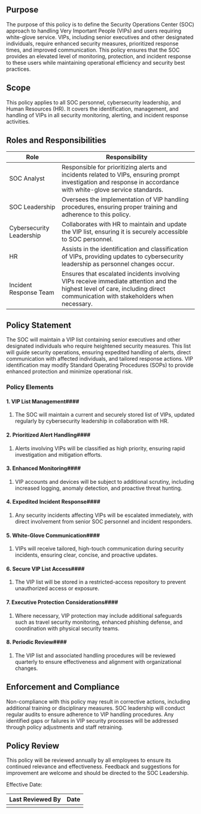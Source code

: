 ## Purpose
The purpose of this policy is to define the Security Operations Center (SOC) approach to handling Very Important People (VIPs) and users requiring white-glove service. VIPs, including senior executives and other designated individuals, require enhanced security measures, prioritized response times, and improved communication. This policy ensures that the SOC provides an elevated level of monitoring, protection, and incident response to these users while maintaining operational efficiency and security best practices.
## Scope
This policy applies to all SOC personnel, cybersecurity leadership, and Human Resources (HR). It covers the identification, management, and handling of VIPs in all security monitoring, alerting, and incident response activities.
## Roles and Responsibilities

| Role                     | Responsibility                                                                                                                                                              |
| ------------------------ | --------------------------------------------------------------------------------------------------------------------------------------------------------------------------- |
| SOC Analyst              | Responsible for prioritizing alerts and incidents related to VIPs, ensuring prompt investigation and response in accordance with white-glove service standards.             |
| SOC Leadership           | Oversees the implementation of VIP handling procedures, ensuring proper training and adherence to this policy.                                                              |
| Cybersecurity Leadership | Collaborates with HR to maintain and update the VIP list, ensuring it is securely accessible to SOC personnel.                                                              |
| HR                       | Assists in the identification and classification of VIPs, providing updates to cybersecurity leadership as personnel changes occur.                                         |
| Incident Response Team   | Ensures that escalated incidents involving VIPs receive immediate attention and the highest level of care, including direct communication with stakeholders when necessary. |

## Policy Statement
The SOC will maintain a VIP list containing senior executives and other designated individuals who require heightened security measures. This list will guide security operations, ensuring expedited handling of alerts, direct communication with affected individuals, and tailored response actions. VIP identification may modify Standard Operating Procedures (SOPs) to provide enhanced protection and minimize operational risk.
### Policy Elements

#### 1. VIP List Management####
1. The SOC will maintain a current and securely stored list of VIPs, updated regularly by cybersecurity leadership in collaboration with HR.

#### 2. Prioritized Alert Handling####
1. Alerts involving VIPs will be classified as high priority, ensuring rapid investigation and mitigation efforts.

#### 3. Enhanced Monitoring####
1. VIP accounts and devices will be subject to additional scrutiny, including increased logging, anomaly detection, and proactive threat hunting.

#### 4. Expedited Incident Response####
1. Any security incidents affecting VIPs will be escalated immediately, with direct involvement from senior SOC personnel and incident responders.

#### 5. White-Glove Communication####
1. VIPs will receive tailored, high-touch communication during security incidents, ensuring clear, concise, and proactive updates.

#### 6. Secure VIP List Access####
1. The VIP list will be stored in a restricted-access repository to prevent unauthorized access or exposure.

#### 7. Executive Protection Considerations####
1. Where necessary, VIP protection may include additional safeguards such as travel security monitoring, enhanced phishing defense, and coordination with physical security teams.

#### 8. Periodic Review####
1. The VIP list and associated handling procedures will be reviewed quarterly to ensure effectiveness and alignment with organizational changes.

## Enforcement and Compliance
Non-compliance with this policy may result in corrective actions, including additional training or disciplinary measures. SOC leadership will conduct regular audits to ensure adherence to VIP handling procedures. Any identified gaps or failures in VIP security processes will be addressed through policy adjustments and staff retraining.

## Policy Review
This policy will be reviewed annually by all employees to ensure its continued relevance and effectiveness. Feedback and suggestions for improvement are welcome and should be directed to the SOC Leadership.

Effective Date:

|Last Reviewed By     | Date    |
| --- | --- |
|     |     |
